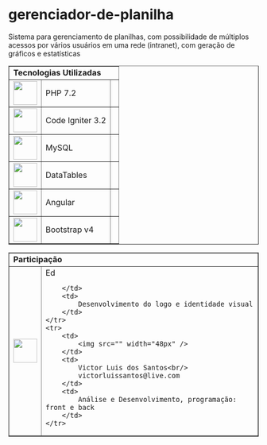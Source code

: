 # gerenciador-de-planilha
Sistema para gerenciamento de planilhas, com possibilidade de múltiplos acessos por vários usuários em uma rede (intranet), com geração de gráficos e estatísticas

<table border="1">
	<tr>
		<td colspan="3">
			<b>Tecnologias Utilizadas</b>
		</td>
	</tr>
	<tr>
		<td>
			<img src="../../assets/readme/php7.png" width="48px" />
		</td>
		<td>PHP 7.2</td>
		<td></td>
	</tr>
	<tr>
		<td>
			<img src="../../assets/readme/ci.jpg" width="48px" />
		</td>
		<td>Code Igniter 3.2</td>
		<td></td>
	</tr>
	<tr>
		<td>
			<img src="../../assets/readme/mysql.png" width="48px" />
		</td>
		<td>MySQL</td>
		<td></td>
	</tr>
	<tr>
		<td>
			<img src="../../assets/readme/datatable.png" width="48px" />
		</td>
		<td>DataTables</td>
		<td></td>
	</tr>
	<tr>
		<td>
			<img src="../../assets/readme/angular.png" width="48px" />
		</td>
		<td>Angular</td>
		<td></td>
	</tr>
	<tr>
		<td>
			<img src="../../assets/readme/bootstrap.jpeg" width="48px" />
		</td>
		<td>Bootstrap v4</td>
		<td></td>
	</tr>
</table>


<table border="1">
	<tr>
		<td colspan="3">
			<b>Participação</b>
		</td>
	</tr>
	<tr>
		<td>
			<img src="" width="48px" />
		</td>
		<td>
			Ed<br/>

		</td>
		<td>
			Desenvolvimento do logo e identidade visual
		</td>
	</tr>
	<tr>
		<td>
			<img src="" width="48px" />
		</td>
		<td>
			Victor Luis dos Santos<br/>
			victorluissantos@live.com
		</td>
		<td>
			Análise e Desenvolvimento, programação: front e back
		</td>
	</tr>
</table>